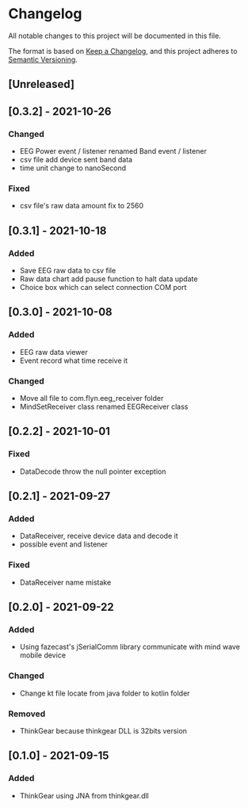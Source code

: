 # Changelog
All notable changes to this project will be documented in this file.

The format is based on [Keep a Changelog](https://keepachangelog.com/en/1.0.0/),
and this project adheres to [Semantic Versioning](https://semver.org/spec/v2.0.0.html).

## [Unreleased]

## [0.3.2] - 2021-10-26
### Changed
- EEG Power event / listener renamed Band event / listener
- csv file add device sent band data
- time unit change to nanoSecond
### Fixed
- csv file's raw data amount fix to 2560

## [0.3.1] - 2021-10-18
### Added
- Save EEG raw data to csv file
- Raw data chart add pause function to halt data update
- Choice box which can select connection COM port

## [0.3.0] - 2021-10-08
### Added
- EEG raw data viewer
- Event record what time receive it
### Changed
- Move all file to com.flyn.eeg_receiver folder
- MindSetReceiver class renamed EEGReceiver class

## [0.2.2] - 2021-10-01
### Fixed
- DataDecode throw the null pointer exception

## [0.2.1] - 2021-09-27
### Added
- DataReceiver, receive device data and decode it
- possible event and listener
### Fixed
- DataReceiver name mistake

## [0.2.0] - 2021-09-22
### Added
- Using fazecast's jSerialComm library communicate with mind wave mobile device
### Changed
- Change kt file locate from java folder to kotlin folder
### Removed
- ThinkGear because thinkgear DLL is 32bits version

## [0.1.0] - 2021-09-15
### Added
- ThinkGear using JNA from thinkgear.dll
